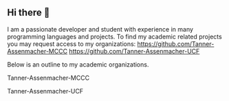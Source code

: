 ## Hi there 👋
I am a passionate developer and student with experience in many programming languages and projects. 
To find my academic related projects you may request access to my organizations:
https://github.com/Tanner-Assenmacher-MCCC
https://github.com/Tanner-Assenmacher-UCF

Below is an outline to my academic organizations. 

Tanner-Assenmacher-MCCC

<!-- TANNER-ASSENMACHER-MCCC-REPO-COUNT-START -->
<!-- TANNER-ASSENMACHER-MCCC-REPO-COUNT-END -->

Tanner-Assenmacher-UCF

<!-- TANNER-ASSENMACHER-UCF-REPO-COUNT-START -->
<!-- TANNER-ASSENMACHER-UCF-REPO-COUNT-END -->
